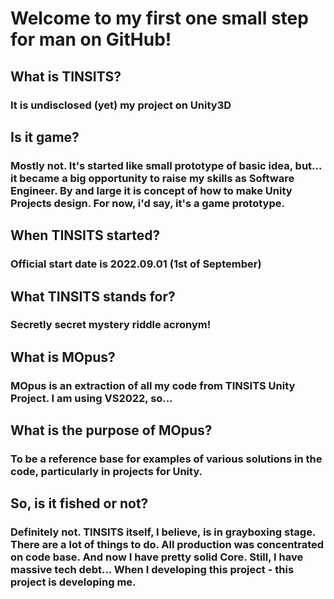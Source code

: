 # Welcome to my first one small step for man on GitHub!
 
## What is TINSITS? 
### It is undisclosed (yet) my project on Unity3D

## Is it game?
### Mostly not. It's started like small prototype of basic idea, but... it became a big opportunity to raise my skills as Software Engineer. By and large it is concept of how to make Unity Projects design. For now, i'd say, it's a game prototype. 

## When TINSITS started?
### Official start date is 2022.09.01 (1st of September)

## What TINSITS stands for?
### Secretly secret mystery riddle acronym!

## What is MOpus?
### MOpus is an extraction of all my code from TINSITS Unity Project. I am using VS2022, so... 

## What is the purpose of MOpus?
### To be a reference base for examples of various solutions in the code, particularly in projects for Unity.

## So, is it fished or not?
### Definitely not. TINSITS itself, I believe, is in grayboxing stage. There are a lot of things to do. All production was concentrated on code base. And now I have pretty solid Core. Still, I have massive tech debt... When I developing this project - this project is developing me.